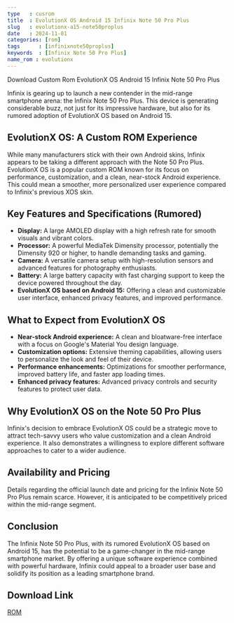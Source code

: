 ```yaml
---
type   : cusrom
title  : EvolutionX OS Android 15 Infinix Note 50 Pro Plus
slug   : evolutionx-a15-note50proplus
date   : 2024-11-01
categories: [rom]
tags      : [infinixnote50proplus]
keywords  : [Infinix Note 50 Pro Plus]
name_rom : evolutionx
---
```


Download Custom Rom EvolutionX OS Android 15 Infinix Note 50 Pro Plus

Infinix is gearing up to launch a new contender in the mid-range smartphone arena: the Infinix Note 50 Pro Plus. This device is generating considerable buzz, not just for its impressive hardware, but also for its rumored adoption of EvolutionX OS based on Android 15. 

## EvolutionX OS: A Custom ROM Experience

While many manufacturers stick with their own Android skins, Infinix appears to be taking a different approach with the Note 50 Pro Plus. EvolutionX OS is a popular custom ROM known for its focus on performance, customization, and a clean, near-stock Android experience. This could mean a smoother, more personalized user experience compared to Infinix's previous XOS skin.

## Key Features and Specifications (Rumored)

* **Display:** A large AMOLED display with a high refresh rate for smooth visuals and vibrant colors.
* **Processor:**  A powerful MediaTek Dimensity processor, potentially the Dimensity 920 or higher, to handle demanding tasks and gaming.
* **Camera:** A versatile camera setup with high-resolution sensors and advanced features for photography enthusiasts.
* **Battery:** A large battery capacity with fast charging support to keep the device powered throughout the day.
* **EvolutionX OS based on Android 15:**  Offering a clean and customizable user interface, enhanced privacy features, and improved performance.

## What to Expect from EvolutionX OS

* **Near-stock Android experience:**  A clean and bloatware-free interface with a focus on Google's Material You design language.
* **Customization options:** Extensive theming capabilities, allowing users to personalize the look and feel of their device.
* **Performance enhancements:** Optimizations for smoother performance, improved battery life, and faster app loading times.
* **Enhanced privacy features:**  Advanced privacy controls and security features to protect user data.

## Why EvolutionX OS on the Note 50 Pro Plus

Infinix's decision to embrace EvolutionX OS could be a strategic move to attract tech-savvy users who value customization and a clean Android experience. It also demonstrates a willingness to explore different software approaches to cater to a wider audience.

## Availability and Pricing

Details regarding the official launch date and pricing for the Infinix Note 50 Pro Plus remain scarce. However, it is anticipated to be competitively priced within the mid-range segment.

## Conclusion

The Infinix Note 50 Pro Plus, with its rumored EvolutionX OS based on Android 15, has the potential to be a game-changer in the mid-range smartphone market. By offering a unique software experience combined with powerful hardware, Infinix could appeal to a broader user base and solidify its position as a leading smartphone brand.

## Download Link
[ROM](/)
